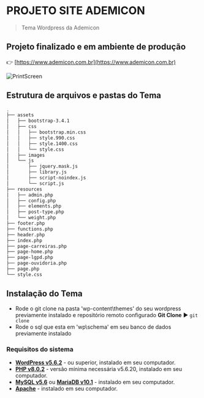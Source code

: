 
# PROJETO SITE ADEMICON

> Tema Wordpress da Ademicon

## Projeto finalizado e em ambiente de produção

👉 [https://www.ademicon.com.br](https://www.ademicon.com.br)

![PrintScreen](wp/wp-content/themes/ademicon/screenshot.png)

## Estrutura de arquivos e pastas do Tema

```bash
.
├── assets
│   ├── bootstrap-3.4.1
│   ├── css
│   │   ├── bootstrap.min.css
│   │   ├── style.990.css
│   │   ├── style.1400.css
│   │   └── style.css
│   ├── images
│   └── js
│       ├── jquery.mask.js
│       ├── library.js
│       ├── script-noindex.js
│       └── script.js
├── resources
│   ├── admin.php
│   ├── config.php
│   ├── elements.php
│   ├── post-type.php
│   └── weight.php
├── footer.php
├── functions.php
├── header.php
├── index.php 
├── page-carreiras.php 
├── page-home.php 
├── page-lgpd.php 
├── page-ouvidoria.php 
├── page.php 
└── style.css
```

## Instalação do Tema

* Rode o git clone na pasta 'wp-content\themes' do seu wordpress previamente instalado e repositório remoto configurado
  **Git Clone** ▶️ `git clone`
* Rode o sql que esta em 'wp\schema' em seu banco de dados previamente instalado

### Requisitos do sistema

* **[WordPress v5.6.2](https://wordpress.org/download/)** - ou superior, instalado em seu computador.
* **[PHP v8.0.2](https://www.php.net/)** - versão mínima necessária v5.6.20, instalado em seu computador.
* **[MySQL v5.6](https://www.mysql.com/)** ou **[MariaDB v10.1](https://mariadb.org/)** - instalado em seu computador.
* **[Apache](https://httpd.apache.org/)** - instalado em seu computador.